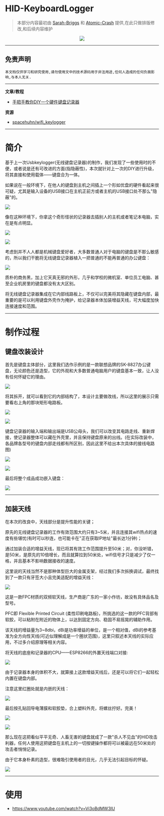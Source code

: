 # HID-KeyboardLogger

> 本部分内容最初由 [Sarah-Briggs](https://github.com/Sarah-Briggs) 和 [Atomic-Crash](https://github.com/Atomic-Crash) 提供,在此只做排版修改,和后续内容维护


<p align="center">
    <img src="../../../../../assets/img/banner/HID-KeyboardLogger.jpg">
</p>

---

## 免责声明

`本文档仅供学习和研究使用,请勿使用文中的技术源码用于非法用途,任何人造成的任何负面影响,与本人无关.`

---

**文章/教程**
- [手把手教你DIY一个硬件键盘记录器](https://www.freebuf.com/geek/241398.html)

**资源**
- [spacehuhn/wifi_keylogger](https://github.com/spacehuhn/wifi_keylogger)

---

# 简介

基于上一次Usbkeylogger(无线键盘记录器)的制作，我们发现了一些使用时的不便，或者说是还有可改进的方面(指隐蔽性)，本次就针对上一次的DIY进行升级，将其直接和使用载体——键盘合为一体。

如果说在一般环境下，在他人的键盘到主机之间插上一个形如优盘的硬件看起来很可疑，尤其是输入设备的USB接口在主机正前方或者主机的USB接口处不那么"隐蔽"的。

![](../../../../../assets/img/Security/IOT/硬件设备/HID/HID-KeyboardLogger/上置机箱.jpg)

像在这种环境下，你拿这个奇形怪状的记录器去插别人的主机或者笔记本电脑，实在是有点明显。

![](../../../../../assets/img/Security/IOT/硬件设备/HID/HID-KeyboardLogger/明显1.jpg)

![](../../../../../assets/img/Security/IOT/硬件设备/HID/HID-KeyboardLogger/明显2.jpg)

考虑到并不人人都是机械键盘爱好者，大多数普通人对于电脑的键盘是不那么敏感的，所以我们干脆将无线键盘记录器植入一把普通的不能再普通的办公键盘：

![](../../../../../assets/img/Security/IOT/硬件设备/HID/HID-KeyboardLogger/工位上的键盘.jpg)

质朴的商务黑，加上它天真无邪的外形，几乎和学校的微机室、单位员工电脑、甚至企业机房里的键盘都没有太大区别。

将无线键盘记录器集成在它内部线路板上，不仅可以完美将其隐藏在键盘内部，最重要的是可以利用键盘外壳作为掩护，给记录器本体加装增益天线，可大幅度加快连接速度和范围。

---

# 制作过程

## 键盘改装设计

首先是键盘主体部分，这里我们选作示例的是一款联想品牌的SK-8827办公键盘，无论颜色还是造型，它的外观和大多数普通电脑用户的键盘基本一致，让人没有任何怀疑它的理由。

![](../../../../../assets/img/Security/IOT/硬件设备/HID/HID-KeyboardLogger/联想sk8827.jpg)

将其拆开，就可以看到它的内部结构了，本设计主要做改线，所以这里的展示只需要看右上角的那块矩形电路板。

![](../../../../../assets/img/Security/IOT/硬件设备/HID/HID-KeyboardLogger/键盘刚拆开的内部.jpg)

![](../../../../../assets/img/Security/IOT/硬件设备/HID/HID-KeyboardLogger/键盘主控版外形.jpg)

键盘记录器的输入端和输出端是USB公母头，我们可以改变其电路走线、重新焊接，使记录器整体可以藏在外壳里，并且保持键盘原来的出线。(在实际改装中，各品牌各型号的键盘内部走线都有所区别，因此这里不给出本次具体的接线电路图)

![](../../../../../assets/img/Security/IOT/硬件设备/HID/HID-KeyboardLogger/电路连线.jpg)

![](../../../../../assets/img/Security/IOT/硬件设备/HID/HID-KeyboardLogger/电路改焊.jpg)

最后将整个成品成功嵌入键盘：

![](../../../../../assets/img/Security/IOT/硬件设备/HID/HID-KeyboardLogger/嵌入后的样子.jpg)

---

## 加装天线

在本次的改良中，天线部分是提升性能的关键；

原先的无线键盘记录器的工作有效范围大约只有3~5米，并且连接其wifi热点的速度有些堪忧(有时可以秒连，也可能卡在"正在获取IP地址"最长达1分钟)；

通过加装合适的增益天线，现已将其有效工作范围提升至50米；对，你没听错，是50米，是原先的10倍增长，而且就算拉到50米处，wifi信号才只是减少了仅一格，并且基本不影响数据接收的速度。

这里说的天线当然不是那种体型巨大的金属支架，经过我们多次拆换调试，最终找到了一款只有牙签大小且完美适配的增益天线：

![](../../../../../assets/img/Security/IOT/硬件设备/HID/HID-KeyboardLogger/增益天线.jpg)

这是一款FPC材质的双频软天线，生产商是广东的一家小作坊，故没有具体品名及型号。

PFC即 Flexible Printed Circuit (柔性印刷电路板)，所挑选的这一款的PFC背部有软胶，可以粘附在附近的物体上，以达到固定方向、稳固不易摇晃的辅助作用。

该天线的增益量为3~8dbi，dBi是功率增益的单位，是一个相对值，dBi的参考基准为全方向性天线(可近似理解成是一个圈状范围)，这里只叙述本天线的实际应用，不过多介绍原理等相关内容。

将天线的底座和记录器的CPU——ESP8266的外置天线端口对接:

![](../../../../../assets/img/Security/IOT/硬件设备/HID/HID-KeyboardLogger/天线安装.jpg)

由于记录器本身的体积不大，就算接上这款增益天线后，还是可以将它们一起轻松内置在键盘内部。

注意这里红圈处就是内嵌的天线：

![](../../../../../assets/img/Security/IOT/硬件设备/HID/HID-KeyboardLogger/带天线嵌入.jpg)

最后按孔贴回导电薄膜和软胶垫，合上塑料外壳，将螺丝拧好。完美！

![](../../../../../assets/img/Security/IOT/硬件设备/HID/HID-KeyboardLogger/装回.jpg)

![](../../../../../assets/img/Security/IOT/硬件设备/HID/HID-KeyboardLogger/成品.jpg)

那么现在这把看似平平无奇、人畜无害的键盘就成了一款"杀人不见血"的HID攻击利器，任何人使用这把键盘在主机上的一切按键操作都将可以被最远在50米处的攻击者悄悄记录。

由于它本身朴素的造型，很难吸引使用者的目光，几乎无法引起目标的怀疑。

![](../../../../../assets/img/banner/HID-KeyboardLogger.jpg)

---

# 使用

- https://www.youtube.com/watch?v=Vi3oBdMW3lU
